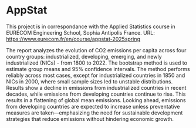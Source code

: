 # AppStat

This project is in correspondance with the Applied Statistics course in EURECOM Engineering School, Sophia Antipolis France. URL: https://www.eurecom.fr/en/course/appstat-2025spring 

The report analyzes the evolution of CO2 emissions per capita across four country groups: industrialized, developing, emerging, and newly industrialized (NICs) - from 1800 to 2022. The bootstrap method is used to estimate group means and 95% confidence intervals. The method performs reliably across most cases, except for industrialized countries in 1850 and NICs in 2000, where small sample sizes led to unstable distributions. Results show a decline in emissions from industrialized countries in recent decades, while emissions from developing countries continue to rise. This results in a flattening of global mean emissions. Looking ahead, emissions from developing countries are expected to increase unless preventative measures are taken—emphasizing the need for sustainable development strategies that reduce emissions without hindering economic growth.
